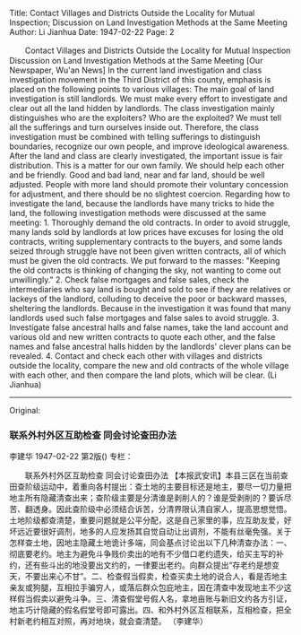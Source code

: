 Title: Contact Villages and Districts Outside the Locality for Mutual Inspection; Discussion on Land Investigation Methods at the Same Meeting
Author: Li Jianhua
Date: 1947-02-22
Page: 2

　　Contact Villages and Districts Outside the Locality for Mutual Inspection
    Discussion on Land Investigation Methods at the Same Meeting
    [Our Newspaper, Wu'an News] In the current land investigation and class investigation movement in the Third District of this county, emphasis is placed on the following points to various villages: The main goal of land investigation is still landlords. We must make every effort to investigate and clear out all the land hidden by landlords. The class investigation mainly distinguishes who are the exploiters? Who are the exploited? We must tell all the sufferings and turn ourselves inside out. Therefore, the class investigation must be combined with telling sufferings to distinguish boundaries, recognize our own people, and improve ideological awareness. After the land and class are clearly investigated, the important issue is fair distribution. This is a matter for our own family. We should help each other and be friendly. Good and bad land, near and far land, should be well adjusted. People with more land should promote their voluntary concession for adjustment, and there should be no slightest coercion. Regarding how to investigate the land, because the landlords have many tricks to hide the land, the following investigation methods were discussed at the same meeting: 1. Thoroughly demand the old contracts. In order to avoid struggle, many lands sold by landlords at low prices have excuses for losing the old contracts, writing supplementary contracts to the buyers, and some lands seized through struggle have not been given written contracts, all of which must be given the old contracts. We put forward to the masses: "Keeping the old contracts is thinking of changing the sky, not wanting to come out unwillingly." 2. Check false mortgages and false sales, check the intermediaries who say land is bought and sold to see if they are relatives or lackeys of the landlord, colluding to deceive the poor or backward masses, sheltering the landlords. Because in the investigation it was found that many landlords used such false mortgages and false sales to avoid struggle. 3. Investigate false ancestral halls and false names, take the land account and various old and new written contracts to quote each other, and the false names and false ancestral halls hidden by the landlords' clever plans can be revealed. 4. Contact and check each other with villages and districts outside the locality, compare the new and old contracts of the whole village with each other, and then compare the land plots, which will be clear.
                (Li Jianhua)



<hr /> 

Original: 


### 联系外村外区互助检查  同会讨论查田办法
李建华
1947-02-22
第2版()
专栏：

　　联系外村外区互助检查
    同会讨论查田办法
    【本报武安讯】本县三区在当前查田查阶级运动中，着重向各村提出：查土地的主要目标还是地主，要尽一切力量把地主所有隐藏清查出来；查阶级主要是分清谁是剥削人的？谁是受剥削的？要诉尽苦、翻透身。因此查阶级中必须结合诉苦，分清界限认清自家人，提高思想觉悟。土地阶级都查清楚，重要问题就是公平分配，这是自己家里的事，应互助友爱，好坏远近要很好调剂，地多的人应发扬其自觉自动让出调剂，不能有丝毫免强。关于怎样查土地，因地主隐藏土地诡计多端，同会基点讨论出以下几种清查办法：一、彻底要老约。地主为避免斗争贱价卖出的地有不少借口老约遗失，给买主写的补约，还有些斗出的地没要出文约的，一律要出老约。向群众提出“存老约是想变天，不要出来心不甘”。二、检查假当假卖，检查买卖土地的说合人，看是否地主亲友或狗腿，互相拉手骗穷人，或落后群众包庇地主，因在清查中发现地主不少这样假当假卖以避免斗争。三、清查假堂号假人名，拿地亩账与新旧文约各方引证，地主巧计隐藏的假名假堂号即可露出。四、和外村外区互相联系，互相检查，把全村新老约相互对照，再对地块，就会查清楚。
                （李建华）
